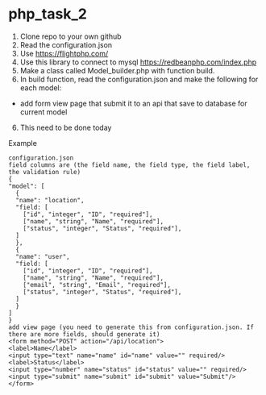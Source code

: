 # php_task_2

1. Clone repo to your own github
2. Read the configuration.json
3. Use https://flightphp.com/
4. Use this library to connect to mysql https://redbeanphp.com/index.php
5. Make a class called Model_builder.php with function build.
6. In build function, read the configuration.json and make the following for each model:

- add form view page that submit it to an api that save to database for current model

6. This need to be done today

Example

```
configuration.json
field columns are (the field name, the field type, the field label, the validation rule)
{
"model": [
  {
  "name": "location",
  "field: [
    ["id", "integer", "ID", "required"],
    ["name", "string", "Name", "required"],
    ["status", "integer", "Status", "required"],
  ]
  },
  {
  "name": "user",
  "field: [
    ["id", "integer", "ID", "required"],
    ["name", "string", "Name", "required"],
    ["email", "string", "Email", "required"],
    ["status", "integer", "Status", "required"],
  ]
  }
]
}
add view page (you need to generate this from configuration.json. If there are more fields, should generate it)
<form method="POST" action="/api/location">
<label>Name</label>
<input type="text" name="name" id="name" value="" required/>
<label>Status</label>
<input type="number" name="status" id="status" value="" required/>
<input type="submit" name="submit" id="submit" value="Submit"/>
</form>
```
